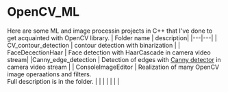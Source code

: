 # OpenCV_ML
Here are some ML and image processin projects in C++ that I've done to get acquainted with OpenCV library.
|  Folder name |   description|
|---|---|
| CV_contour_detection  |  contour detection with binarization |
| FaceDecectionHaar  |   Face detection with HaarCascade in camera video stream|
|Canny_edge_detection   | Detection of edges with [Canny detector](https://en.wikipedia.org/wiki/Canny_edge_detector) in camera video stream |
|  ConsoleImageEditor | Realization of many OpenCV image operaations and filters.<br> Full description is in the folder. |
|   |   |
|   |   |
